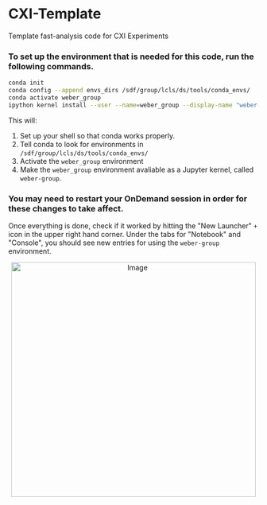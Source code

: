 # CXI-Template
Template fast-analysis code for CXI Experiments

### To set up the environment that is needed for this code, run the following commands.
```bash
conda init
conda config --append envs_dirs /sdf/group/lcls/ds/tools/conda_envs/
conda activate weber_group
ipython kernel install --user --name=weber_group --display-name "weber-group"
```

This will:
1. Set up your shell so that conda works properly.
2. Tell conda to look for environments in `/sdf/group/lcls/ds/tools/conda_envs/`
3. Activate the `weber_group` environment
4. Make the `weber_group` environment avaliable as a Jupyter kernel, called `weber-group`.

### You may need to restart your OnDemand session in order for these changes to take affect.
Once everything is done, check if it worked by hitting the "New Launcher" `+` icon in the upper right hand corner. Under the tabs for "Notebook" and "Console", you should see new entries for using the `weber-group` environment.
<p align="center">
  <img width="492" height="472" alt="Image" src="https://github.com/user-attachments/assets/38691a95-f2af-4b21-b65f-6aef25b8e28f" />
</p>

